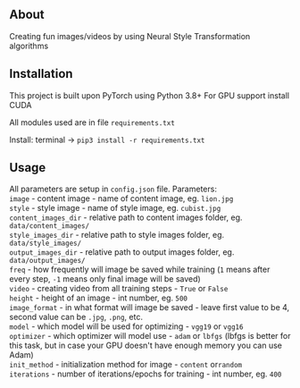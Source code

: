## About
Creating fun images/videos by using Neural Style Transformation algorithms

## Installation
This project is built upon PyTorch using Python 3.8+
For GPU support install CUDA

All modules used are in file `requirements.txt`

Install: terminal -> `pip3 install -r requirements.txt`

## Usage
All parameters are setup in `config.json` file.
Parameters: <br>
    `image` - content image - name of content image, eg. `lion.jpg` <br>
    `style` - style image - name of style image, eg. `cubist.jpg` <br>
    `content_images_dir` - relative path to content images folder, eg. `data/content_images/` <br>
    `style_images_dir` - relative path to style images folder, eg. `data/style_images/` <br>
    `output_images_dir` - relative path to output images folder, eg. `data/output_images/` <br>
    `freq` - how frequently will image be saved while training (`1` means after every step, `-1` means only final image will be saved) <br>
    `video` - creating video from all training steps - `True` or `False` <br>
    `height` - height of an image - int number, eg. `500` <br>
    `image_format` - in what format will image be saved - leave first value to be 4, second value can be `.jpg`, `.png`, etc. <br>
    `model` - which model will be used for optimizing - `vgg19` or `vgg16` <br>
    `optimizer` - which optimizer will model use - `adam` or `lbfgs` (lbfgs is better for this task, but in case your GPU doesn't have enough memory you can use Adam) <br>
    `init_method` - initialization method for image - `content` or`random` <br>
    `iterations` - number of iterations/epochs for training - int number, eg. `400` <br>

